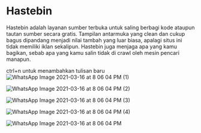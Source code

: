 # Hastebin

Hastebin adalah layanan sumber terbuka untuk saling berbagi kode ataupun tautan sumber secara gratis. Tampilan antarmuka yang clean dan cukup bagus dipandang menjadi nilai tambah yang luar biasa, apalagi situs ini tidak memiliki iklan sekalipun. Hastebin juga menjaga apa yang kamu bagikan, sebab apa yang kamu salin tidak di crawl oleh mesin pencari manapun.




ctrl+n untuk menambahkan tulisan baru
![WhatsApp Image 2021-03-16 at 8 06 04 PM (1)](https://user-images.githubusercontent.com/60083928/111336813-22b75500-86a8-11eb-9b23-e583094827c1.jpeg)


![WhatsApp Image 2021-03-16 at 8 06 04 PM (2)](https://user-images.githubusercontent.com/60083928/111336818-23e88200-86a8-11eb-9239-1b845af1d3f2.jpeg)

![WhatsApp Image 2021-03-16 at 8 06 04 PM (3)](https://user-images.githubusercontent.com/60083928/111336821-24811880-86a8-11eb-8aa7-ae048f6b1efa.jpeg)

![WhatsApp Image 2021-03-16 at 8 06 04 PM (4)](https://user-images.githubusercontent.com/60083928/111336825-2519af00-86a8-11eb-8f05-41cd1da4fd3d.jpeg)

![WhatsApp Image 2021-03-16 at 8 06 04 PM](https://user-images.githubusercontent.com/60083928/111336826-25b24580-86a8-11eb-915c-67e324b4adcd.jpeg)
